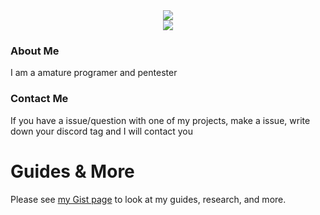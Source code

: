 <div align="center"">
 <img class="img" src="https://github-readme-stats.vercel.app//api?username=MeLikeFish&count_private=true&show_icons=true&theme=github_dark&hide_border=true" /><br>
 <img class="img" src="https://github-readme-stats.vercel.app/api/top-langs/?username=MeLikeFish&layout=compact&theme=github_dark&hide_border=true" /><br>
</div>

### About Me
I am a amature programer and pentester

### Contact Me
If you have a issue/question with one of my projects, make a issue, write down your discord tag and I will contact you

# Guides & More
Please see [my Gist page](https://gist.github.com/MeLikeFish) to look at my guides, research, and more.
